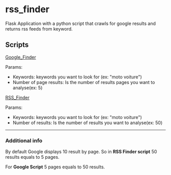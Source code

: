 # rss_finder

Flask Application with a python script that crawls for google results and returns rss feeds from keyword.

## Scripts

[Google_Finder](scripts/google_finder.py)

Params:

- Keywords: keywords you want to look for (ex: "moto voiture")
- Number of page results: Is the number of results pages you want to analyse(ex: 5)

[RSS_Finder](scripts/rss_finder.py)

Params:

- Keywords: keywords you want to look for (ex: "moto voiture")
- Number of results: Is the number of results you want to analyse(ex: 50)

<hr>

### Additional info

By default Google displays 10 result by page.
So in <b>RSS Finder script</b> 50 results equals to 5 pages.

For <b>Google Script</b> 5 pages equals to 50 results.
